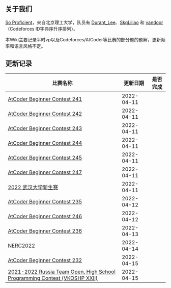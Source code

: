 ## 关于我们

[So Proficient](https://codeforces.com/team/91336)，来自北京理工大学，队员有 [Durant_Lee](https://codeforces.com/profile/Durant_Lee)、[SkqLiiiao](https://codeforces.com/profile/SkqLiiiao) 和 [vandoor](https://codeforces.com/profile/vandoor)（Codeforces ID字典序升序排列）。

本Wiki主要记录平时vp以及Codeforces/AtCoder等比赛的部分题的题解，更新频率和语言风格不定。

## 更新记录

| 比赛名称                                                                                      | 更新日期   | 是否完成 |
| --------------------------------------------------------------------------------------------- | ---------- | -------- |
| [AtCoder Beginner Contest 241](atcoder/abc/abc241/)                                           | 2022-04-11 |          |
| [AtCoder Beginner Contest 242](atcoder/abc/abc242/)                                           | 2022-04-11 |          |
| [AtCoder Beginner Contest 243](atcoder/abc/abc243/)                                           | 2022-04-11 |          |
| [AtCoder Beginner Contest 244](atcoder/abc/abc244/)                                           | 2022-04-11 |          |
| [AtCoder Beginner Contest 245](atcoder/abc/abc245/)                                           | 2022-04-11 |          |
| [AtCoder Beginner Contest 247](atcoder/abc/abc247/)                                           | 2022-04-11 |          |
| [2022 武汉大学新生赛](contests/whu-2022-fresh/)                                               | 2022-04-11 |          |
| [AtCoder Beginner Contest 235](atcoder/abc/abc235/)                                           | 2022-04-12 |          |
| [AtCoder Beginner Contest 246](atcoder/abc/abc246/)                                           | 2022-04-12 |          |
| [AtCoder Beginner Contest 236](atcoder/abc/abc236/)                                           | 2022-04-13 |          |
| [NERC2022](contests/nerc2022/)                                                                | 2022-04-14 |          |
| [AtCoder Beginner Contest 232](atcoder/abc/abc232/)                                           | 2022-04-15 |          |
| [2021-2022 Russia Team Open, High School Programming Contest (VKOSHP XXII)](vp/cf-gym-103483) | 2022-04-15 |          |
